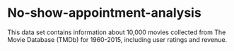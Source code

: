 # No-show-appointment-analysis
This data set contains information about 10,000 movies collected from The Movie Database (TMDb) for 1960-2015, including user ratings and revenue.
